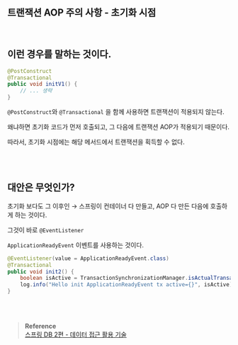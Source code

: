 ## 트랜잭션 AOP 주의 사항 - 초기화 시점

<br/>

## 이런 경우를 말하는 것이다.

```java
@PostConstruct
@Transactional
public void initV1() {
    // ... 생략
}
```

`@PostConstruct`와 `@Transactional` 을 함께 사용하면 트랜잭션이 적용되지 않는다.

왜냐하면 초기화 코드가 먼저 호출되고, 그 다음에 트랜잭션 AOP가 적용되기 때문이다. 

따라서, 초기화 시점에는 해당 메서드에서 트랜잭션을 획득할 수 없다.

<br/><br/>

## 대안은 무엇인가?

초기화 보다도 그 이후인 → 스프링이 컨테이너 다 만들고, AOP 다 만든 다음에 호출하게 하는 것이다. 

그것이 바로 `@EventListener`

`ApplicationReadyEvent` 이벤트를 사용하는 것이다.

```java
@EventListener(value = ApplicationReadyEvent.class)
@Transactional
public void init2() {
    boolean isActive = TransactionSynchronizationManager.isActualTransactionActive();
    log.info("Hello init ApplicationReadyEvent tx active={}", isActive);
}
```

<br/><br/>

>**Reference** <br/>[스프링 DB 2편 - 데이터 접근 활용 기술](https://www.inflearn.com/course/%EC%8A%A4%ED%94%84%EB%A7%81-db-2/dashboard)

